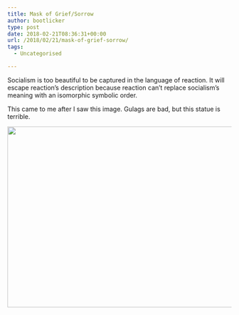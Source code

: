 ```yaml
---
title: Mask of Grief/Sorrow
author: bootlicker
type: post
date: 2018-02-21T08:36:31+00:00
url: /2018/02/21/mask-of-grief-sorrow/
tags:
  - Uncategorised

---
```

Socialism is too beautiful to be captured in the language of reaction. It will escape reaction&#8217;s description because reaction can&#8217;t replace socialism&#8217;s meaning with an isomorphic symbolic order.

This came to me after I saw this image. Gulags are bad, but this statue is terrible.

<img src="/wordpress-uploads/2018/02/IMG_8o8x8o.jpg" class="alignnone size-full wp-image-345" width="540" height="407" />
